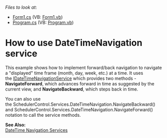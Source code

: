 <!-- default file list -->
*Files to look at*:

* [Form1.cs](./CS/Form1.cs) (VB: [Form1.vb](./VB/Form1.vb))
* [Program.cs](./CS/Program.cs) (VB: [Program.vb](./VB/Program.vb))
<!-- default file list end -->
# How to use DateTimeNavigation service


<p>This example shows how to implement forward/back navigation to navigate a "displayed" time frame (month, day, week, etc.) at a time. It uses the <a href="https://docs.devexpress.com/CoreLibraries/DevExpress.XtraScheduler.Services.IDateTimeNavigationService">IDateTimeNavigationService</a> which provides two methods - <strong>NavigateForward</strong>, which advances forward in time as suggested by the current view, and <strong>NavigateBackward</strong>, which steps back in time. </p>
<p>You can also use the SchedulerControl.Services.DateTimeNavigation.NavigateBackward() and SchedulerControl.Services.DateTimeNavigation.NavigateForward() notation to call the service methods.</p>
<p><strong>See Also:</strong><br /> <a href="https://docs.devexpress.com/WindowsForms/4109/controls-and-libraries/scheduler/services/datetime-navigation-services">DateTime Navigation Services</a></p>

<br/>


